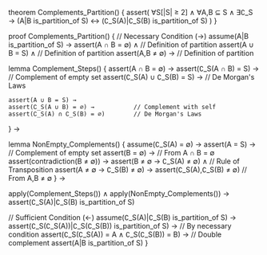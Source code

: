 theorem Complements_Partition() {
  assert(
    ∀S[|S| ≥ 2] ∧ ∀A,B ⊆ S ∧ ∃∁_S →
    (A|B is_partition_of S) ↔ (∁_S(A)|∁_S(B) is_partition_of S)
  )
}

proof Complements_Partition() {
  // Necessary Condition (→)
  assume(A|B is_partition_of S) →
  assert(A ∩ B = ∅) ∧     // Definition of partition
  assert(A ∪ B = S) ∧     // Definition of partition
  assert(A,B ≠ ∅) →       // Definition of partition
  
  lemma Complement_Steps() {
    assert(A ∩ B = ∅) →
    assert(∁_S(A ∩ B) = S) →           // Complement of empty set
    assert(∁_S(A) ∪ ∁_S(B) = S) →      // De Morgan's Laws
    
    assert(A ∪ B = S) →
    assert(∁_S(A ∪ B) = ∅) →           // Complement with self
    assert(∁_S(A) ∩ ∁_S(B) = ∅)        // De Morgan's Laws
  } →
  
  lemma NonEmpty_Complements() {
    assume(∁_S(A) = ∅) →
    assert(A = S) →                     // Complement of empty set
    assert(B = ∅) →                    // From A ∩ B = ∅
    assert(contradiction(B ≠ ∅)) →
    assert(B ≠ ∅ → ∁_S(A) ≠ ∅) ∧      // Rule of Transposition
    assert(A ≠ ∅ → ∁_S(B) ≠ ∅) →
    assert(∁_S(A),∁_S(B) ≠ ∅)          // From A,B ≠ ∅
  } →
  
  apply(Complement_Steps()) ∧
  apply(NonEmpty_Complements()) →
  assert(∁_S(A)|∁_S(B) is_partition_of S)

  // Sufficient Condition (←)
  assume(∁_S(A)|∁_S(B) is_partition_of S) →
  assert(∁_S(∁_S(A))|∁_S(∁_S(B)) is_partition_of S) →  // By necessary condition
  assert(∁_S(∁_S(A)) = A ∧ ∁_S(∁_S(B)) = B) →         // Double complement
  assert(A|B is_partition_of S)
}